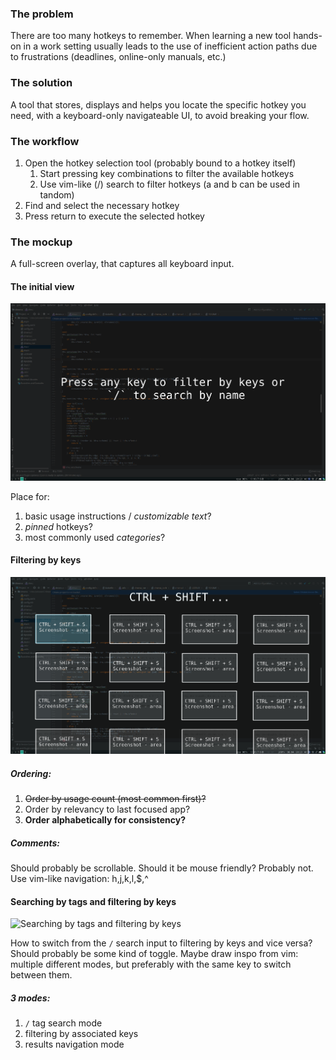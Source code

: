 ### The problem

There are too many hotkeys to remember. When learning a new tool
hands-on in a work setting usually leads to the use of inefficient
action paths due to frustrations (deadlines, online-only manuals, etc.)

### The solution

A tool that stores, displays and helps you locate the specific hotkey
you need, with a keyboard-only navigateable UI, to avoid breaking your
flow.

### The workflow

1.  Open the hotkey selection tool (probably bound to a hotkey itself)
    1.  Start pressing key combinations to filter the available hotkeys
    2.  Use vim-like (/) search to filter hotkeys (a and b can be used
        in tandom)
2.  Find and select the necessary hotkey
3.  Press return to execute the selected hotkey

### The mockup

A full-screen overlay, that captures all keyboard input.

#### The initial view

![The initial view](img/initial_view.png)

Place for:

1.  basic usage instructions / *customizable text*?
2.  *pinned* hotkeys?
3.  most commonly used *categories*?

#### Filtering by keys

![Filtering by keys associated to hotkeys](img/hotkey_filter_view.png)

##### Ordering:

1.  <s>Order by usage count (most common first)?</s>
2.  Order by relevancy to last focused app?
3.  **Order alphabetically for consistency?**

##### Comments:

Should probably be scrollable. Should it be mouse friendly? Probably
not. Use vim-like navigation: h,j,k,l,$,^

#### Searching by tags and filtering by keys

![Searching by tags **and** filtering by
keys](img/search_hotkey_filter_view.png)

How to switch from the `/` search input to filtering by keys and vice
versa? Should probably be some kind of toggle. Maybe draw inspo from
vim: multiple different modes, but preferably with the same key to
switch between them.

##### 3 modes:

1.  `/` tag search mode
2.  filtering by associated keys
3.  results navigation mode
